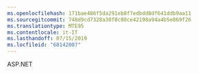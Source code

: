 ```yaml
---
ms.openlocfilehash: 171bae486f5da291eb8f7edbdd8df641ddb9aa11
ms.sourcegitcommit: 748d9cd7328a30f8c80ce42198a94a4b5e869f26
ms.translationtype: MTE95
ms.contentlocale: it-IT
ms.lasthandoff: 07/15/2019
ms.locfileid: "68142007"
---
```

ASP.NET